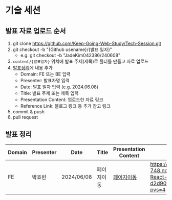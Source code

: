 # 기술 세션

## 발표 자료 업로드 순서

1. git clone https://github.com/Keep-Going-Web-Study/Tech-Session.git
2. git checkout -b "{Github usename}/{발표 일자}"
    - e.g. git checkout -b "JadeKim042386/240608"
3. `content/{발표일자}` 위치에 발표 주제(제목)로 폴더를 만들고 자료 업로드
4. [발표정리](#발표-정리)에 내용 추가
    - Domain: FE 또는 BE 입력
    - Presenter: 발표자명 입력
    - Date: 발표 일자 입력 (e.g. 2024.06.08)
    - Title: 발표 주제 또는 제목 입력
    - Presentation Content: 업로드한 자료 링크
    - Reference Link: 블로그 링크 등 추가 참고 링크
5. commit & push
6. pull request

## 발표 정리 

| Domain | Presenter | Date | Title | Presentation Content | Reference Link |
| --- | --- | --- | --- | --- | --- |
| FE |박효빈 |2024/06/08 |페이지이동 |[페이지이동](./content/2024_06_08/페이지이동_binjin0.pdf) |https://simple-relish-748.notion.site/JavaScript-HTML-React-d2d90bd92f71444fbff2bde0620f712f?pvs=4 |

